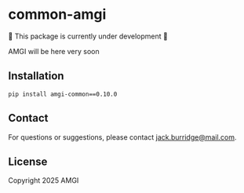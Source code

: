 # common-amgi

:construction: This package is currently under development :construction:

AMGI will be here very soon

## Installation

```
pip install amgi-common==0.10.0
```

## Contact

For questions or suggestions, please contact [jack.burridge@mail.com](mailto:jack.burridge@mail.com).

## License

Copyright 2025 AMGI
